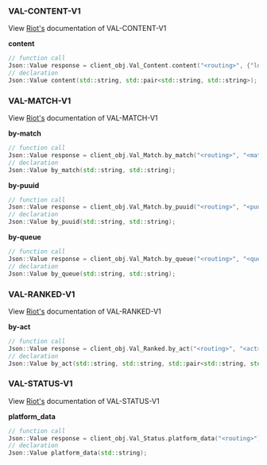 ### VAL-CONTENT-V1

View [Riot's](https://developer.riotgames.com/apis#val-content-v1) documentation of VAL-CONTENT-V1

**content**
```cpp
// function call
Json::Value response = client_obj.Val_Content.content("<routing>", {"locale", "<locale>"});
// declaration
Json::Value content(std::string, std::pair<std::string, std::string>);
```

### VAL-MATCH-V1


View [Riot's](https://developer.riotgames.com/apis#val-match-v1) documentation of VAL-MATCH-V1


**by-match**
```cpp
// function call
Json::Value response = client_obj.Val_Match.by_match("<routing>", "<match-id>");
// declaration
Json::Value by_match(std::string, std::string);
```
**by-puuid**
```cpp
// function call
Json::Value response = client_obj.Val_Match.by_puuid("<routing>", "<puuid>");
// declaration
Json::Value by_puuid(std::string, std::string);
```
**by-queue**
```cpp
// function call
Json::Value response = client_obj.Val_Match.by_queue("<routing>", "<queue>");
// declaration
Json::Value by_queue(std::string, std::string);
```

### VAL-RANKED-V1

View [Riot's](https://developer.riotgames.com/apis#val-ranked-v1) documentation of VAL-RANKED-V1

**by-act**
```cpp
// function call
Json::Value response = client_obj.Val_Ranked.by_act("<routing>", "<act>", {"locale", "<locale>"});
// declaration
Json::Value by_act(std::string, std::string, std::pair<std::string, std::string>);
```

### VAL-STATUS-V1

View [Riot's](https://developer.riotgames.com/apis#val-status-v1) documentation of VAL-STATUS-V1

**platform_data**
```cpp
// function call
Json::Value response = client_obj.Val_Status.platform_data("<routing>");
// declaration
Json::Value platform_data(std::string);
```
